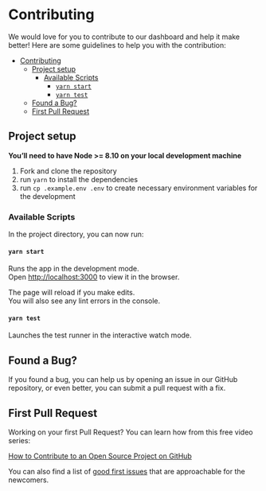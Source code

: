 # Contributing

We would love for you to contribute to our dashboard and help it make better!
Here are some guidelines to help you with the contribution:

- [Contributing](#contributing)
  - [Project setup](#project-setup)
    - [Available Scripts](#available-scripts)
      - [`yarn start`](#yarn-start)
      - [`yarn test`](#yarn-test)
  - [Found a Bug?](#found-a-bug)
  - [First Pull Request](#first-pull-request)

## Project setup

**You’ll need to have Node >= 8.10 on your local development machine**

1. Fork and clone the repository
2. run `yarn` to install the dependencies
3. run `cp .example.env .env` to create necessary environment variables for the development

### Available Scripts

In the project directory, you can now run:

#### `yarn start`

Runs the app in the development mode.<br>
Open [http://localhost:3000](http://localhost:3000) to view it in the browser.

The page will reload if you make edits.<br>
You will also see any lint errors in the console.

#### `yarn test`

Launches the test runner in the interactive watch mode.

## Found a Bug?

If you found a bug, you can help us by opening an issue in our GitHub repository, or even better, you can submit a pull request with a fix.

## First Pull Request

Working on your first Pull Request? You can learn how from this free video series:

[How to Contribute to an Open Source Project on GitHub](https://egghead.io/series/how-to-contribute-to-an-open-source-project-on-github)

You can also find a list of [good first issues](https://github.com/cara-care/dashboard/issues?q=is:open+is:issue+label:%22good+first+issue%22) that are approachable for the newcomers.
